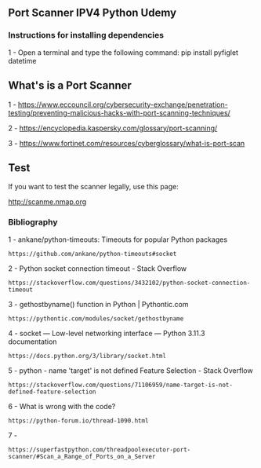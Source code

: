 ## Port Scanner IPV4 Python Udemy

 ### Instructions for installing dependencies
 
1 - Open a terminal and type the following command: pip install pyfiglet datetime

 ## What's is a Port Scanner

1 - https://www.eccouncil.org/cybersecurity-exchange/penetration-testing/preventing-malicious-hacks-with-port-scanning-techniques/

2 - https://encyclopedia.kaspersky.com/glossary/port-scanning/

3 - https://www.fortinet.com/resources/cyberglossary/what-is-port-scan

 ## Test
 
 If you want to test the scanner legally, use this page:
 
 
  http://scanme.nmap.org
  
  
  

 ### Bibliography
 
1 - ankane/python-timeouts: Timeouts for popular Python packages
    
    https://github.com/ankane/python-timeouts#socket

2 - Python socket connection timeout - Stack Overflow
    
    https://stackoverflow.com/questions/3432102/python-socket-connection-timeout

3 - gethostbyname() function in Python | Pythontic.com
    
    https://pythontic.com/modules/socket/gethostbyname

4 - socket — Low-level networking interface — Python 3.11.3 documentation
    
    https://docs.python.org/3/library/socket.html


5 - python - name 'target' is not defined Feature Selection - Stack Overflow
    
    https://stackoverflow.com/questions/71106959/name-target-is-not-defined-feature-selection

6 - What is wrong with the code?
    
    https://python-forum.io/thread-1090.html
    
7 - 

    https://superfastpython.com/threadpoolexecutor-port-scanner/#Scan_a_Range_of_Ports_on_a_Server

